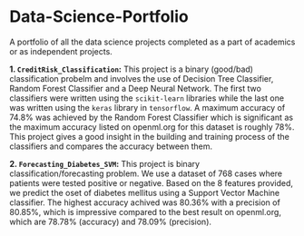 # Data-Science-Portfolio
A portfolio of all the data science projects completed as a part of academics or as independent projects.

__1. `CreditRisk_Classification`:__ This project is a binary (good/bad) classification probelm and involves the use of Decision Tree Classifier, Random Forest Classifier and a Deep Neural Network. The first two classifiers were written using the `scikit-learn` libraries while the last one was written using the `keras` library in `tensorflow`. A maximum accuracy of 74.8% was achieved by the Random Forest Classifier which is significant as the maximum accuracy listed on openml.org for this dataset is roughly 78%. This project gives a good insight in the building and training process of the classifiers and compares the accuracy between them.

__2. ```Forecasting_Diabetes_SVM```:__ This project is binary classification/forecasting problem. We use a dataset of 768 cases where patients were tested positive or negative. Based on the 8 features provided, we predict the oset of diabetes mellitus using a Support Vector Machine classifier. The highest accuracy achived was 80.36% with a precision of 80.85%, which is impressive compared to the best result on openml.org, which are 78.78% (accuracy) and 78.09% (precision).

